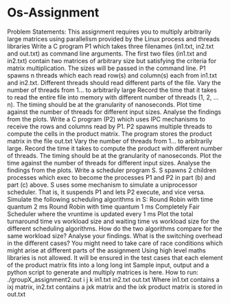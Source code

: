 # Os-Assignment
Problem Statements:
This assignment requires you to multiply arbitrarily large matrices using parallelism provided by the Linux process and threads libraries
Write a C program P1 which takes three filenames (in1.txt, in2.txt and out.txt) as command line arguments. The first two files (in1.txt and in2.txt) contain two matrices of arbitrary size but satisfying the criteria for matrix multiplication. The sizes will be passed in the command line. P1 spawns n threads which each read row(s) and column(s) each from in1.txt and in2.txt.
Different threads should read different parts of the file. Vary the number of threads from 1… to arbitrarily large
Record the time that it takes to read the entire file into memory with different number of threads (1, 2, … n). The timing should be at the granularity of nanoseconds.
Plot time against the number of threads for different input sizes. Analyse the findings from the plots.
Write a C program (P2) which uses IPC mechanisms to receive the rows and columns read by P1. P2 spawns multiple threads to compute the cells in the product matrix. The program stores the product matrix in the file out.txt
Vary the number of threads from 1… to arbitrarily large.
Record the time it takes to compute the product with different number of threads.  The timing should be at the granularity of nanoseconds.
Plot the time against the number of threads for different input sizes. Analyse the findings from the plots.
Write a scheduler program S. S spawns 2 children processes which exec to become the processes P1 and P2 in part (b) and part (c) above. S uses some mechanism to simulate a uniprocessor scheduler. That is, it suspends P1 and lets P2 execute, and vice versa. Simulate the following scheduling algorithms in S:
Round Robin with time quantum 2 ms
Round Robin with time quantum 1 ms
Completely Fair Scheduler where the vruntime is updated every 1 ms
Plot the total turnaround time vs workload size and waiting time vs workload size for the different scheduling algorithms. How do the two algorithms compare for the same workload size? Analyse your findings.
What is the switching overhead in the different cases?
You might need to take care of race conditions which might arise at different parts of the assignment
Using high level maths libraries is not allowed. It will be ensured in the test cases that each element of the product matrix fits into a long long int
Sample input, output and a python script to generate and multiply matrices is here.
How to run: ./groupX_assignment2.out i j k in1.txt in2.txt out.txt
Where in1.txt contains a ixj matrix, in2.txt contains a jxk matrix and the ixk product matrix is stored in out.txt


